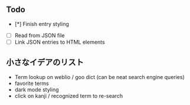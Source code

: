 ## Todo
- [*] Finish entry styling
- [ ] Read from JSON file
- [ ] Link JSON entries to HTML elements

## 小さなイデアのリスト
* Term lookup on weblio / goo dict (can be neat search engine queries)
* favorite terms
* dark mode styling
* click on kanji / recognized term to re-search
